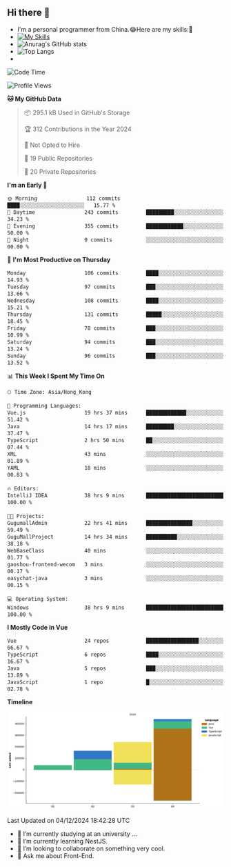 ## Hi there 👋
- I'm a personal programmer from China.😂Here are my skills:🤔
- [![My Skills](https://skillicons.dev/icons?i=js,html,css,vue,typescript,java,golang)](https://skillicons.dev)
- ![Anurag's GitHub stats](https://github-readme-stats.vercel.app/api?username=FluffyChi-Xing&count_private=true&show_icons=true&theme=radical)
- ![Top Langs](https://github-readme-stats.vercel.app/api/top-langs/?username=FluffyChi-Xing)
- <!--START_SECTION:waka-->
![Code Time](http://img.shields.io/badge/Code%20Time-886%20hrs%2048%20mins-blue)

![Profile Views](http://img.shields.io/badge/Profile%20Views-11-blue)

**🐱 My GitHub Data** 

> 📦 295.1 kB Used in GitHub's Storage 
 > 
> 🏆 312 Contributions in the Year 2024
 > 
> 🚫 Not Opted to Hire
 > 
> 📜 19 Public Repositories 
 > 
> 🔑 20 Private Repositories 
 > 
**I'm an Early 🐤** 

```text
🌞 Morning                112 commits         ████░░░░░░░░░░░░░░░░░░░░░   15.77 % 
🌆 Daytime                243 commits         █████████░░░░░░░░░░░░░░░░   34.23 % 
🌃 Evening                355 commits         ████████████░░░░░░░░░░░░░   50.00 % 
🌙 Night                  0 commits           ░░░░░░░░░░░░░░░░░░░░░░░░░   00.00 % 
```
📅 **I'm Most Productive on Thursday** 

```text
Monday                   106 commits         ████░░░░░░░░░░░░░░░░░░░░░   14.93 % 
Tuesday                  97 commits          ███░░░░░░░░░░░░░░░░░░░░░░   13.66 % 
Wednesday                108 commits         ████░░░░░░░░░░░░░░░░░░░░░   15.21 % 
Thursday                 131 commits         █████░░░░░░░░░░░░░░░░░░░░   18.45 % 
Friday                   78 commits          ███░░░░░░░░░░░░░░░░░░░░░░   10.99 % 
Saturday                 94 commits          ███░░░░░░░░░░░░░░░░░░░░░░   13.24 % 
Sunday                   96 commits          ███░░░░░░░░░░░░░░░░░░░░░░   13.52 % 
```


📊 **This Week I Spent My Time On** 

```text
🕑︎ Time Zone: Asia/Hong_Kong

💬 Programming Languages: 
Vue.js                   19 hrs 37 mins      █████████████░░░░░░░░░░░░   51.42 % 
Java                     14 hrs 17 mins      █████████░░░░░░░░░░░░░░░░   37.47 % 
TypeScript               2 hrs 50 mins       ██░░░░░░░░░░░░░░░░░░░░░░░   07.44 % 
XML                      43 mins             ░░░░░░░░░░░░░░░░░░░░░░░░░   01.89 % 
YAML                     18 mins             ░░░░░░░░░░░░░░░░░░░░░░░░░   00.83 % 

🔥 Editors: 
IntelliJ IDEA            38 hrs 9 mins       █████████████████████████   100.00 % 

🐱‍💻 Projects: 
GugumallAdmin            22 hrs 41 mins      ███████████████░░░░░░░░░░   59.49 % 
GuguMallProject          14 hrs 34 mins      ██████████░░░░░░░░░░░░░░░   38.18 % 
WebBaseClass             40 mins             ░░░░░░░░░░░░░░░░░░░░░░░░░   01.77 % 
gaoshou-frontend-wecom   3 mins              ░░░░░░░░░░░░░░░░░░░░░░░░░   00.17 % 
easychat-java            3 mins              ░░░░░░░░░░░░░░░░░░░░░░░░░   00.15 % 

💻 Operating System: 
Windows                  38 hrs 9 mins       █████████████████████████   100.00 % 
```

**I Mostly Code in Vue** 

```text
Vue                      24 repos            █████████████████░░░░░░░░   66.67 % 
TypeScript               6 repos             ████░░░░░░░░░░░░░░░░░░░░░   16.67 % 
Java                     5 repos             ███░░░░░░░░░░░░░░░░░░░░░░   13.89 % 
JavaScript               1 repo              █░░░░░░░░░░░░░░░░░░░░░░░░   02.78 % 
```



**Timeline**

![Lines of Code chart](https://raw.githubusercontent.com/FluffyChi-Xing/FluffyChi-Xing/main/assets/bar_graph.png)


 Last Updated on 04/12/2024 18:42:28 UTC
<!--END_SECTION:waka-->
- 🔭 I’m currently studying at an university ...
- 🌱 I’m currently learning NestJS.
- 👯 I’m looking to collaborate on something very cool.
- 💬 Ask me about Front-End.
